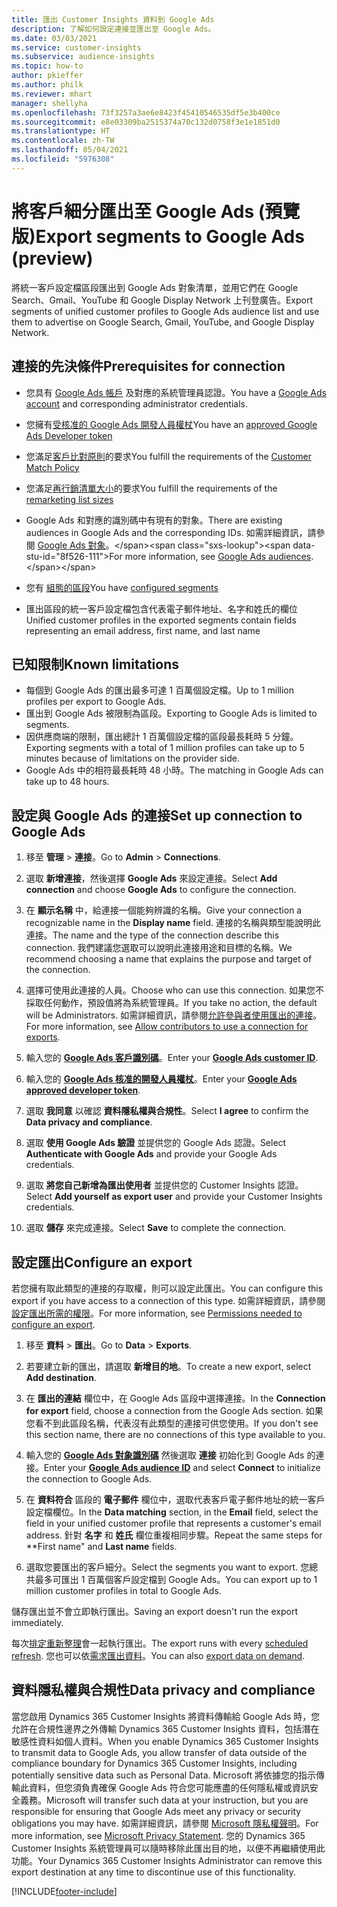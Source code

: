 ```yaml
---
title: 匯出 Customer Insights 資料到 Google Ads
description: 了解如何設定連接並匯出至 Google Ads。
ms.date: 03/03/2021
ms.service: customer-insights
ms.subservice: audience-insights
ms.topic: how-to
author: pkieffer
ms.author: philk
ms.reviewer: mhart
manager: shellyha
ms.openlocfilehash: 73f3257a3ae6e8423f45410546535df5e3b400ce
ms.sourcegitcommit: e8e03309ba2515374a70c132d0758f3e1e1851d0
ms.translationtype: HT
ms.contentlocale: zh-TW
ms.lasthandoff: 05/04/2021
ms.locfileid: "5976308"
---
```

# <a name="export-segments-to-google-ads-preview"></a><span data-ttu-id="8f526-103">將客戶細分匯出至 Google Ads (預覽版)</span><span class="sxs-lookup"><span data-stu-id="8f526-103">Export segments to Google Ads (preview)</span></span>

<span data-ttu-id="8f526-104">將統一客戶設定檔區段匯出到 Google Ads 對象清單，並用它們在 Google Search、Gmail、YouTube 和 Google Display Network 上刊登廣告。</span><span class="sxs-lookup"><span data-stu-id="8f526-104">Export segments of unified customer profiles to Google Ads audience list and use them to advertise on Google Search, Gmail, YouTube, and Google Display Network.</span></span> 

## <a name="prerequisites-for-connection"></a><span data-ttu-id="8f526-105">連接的先決條件</span><span class="sxs-lookup"><span data-stu-id="8f526-105">Prerequisites for connection</span></span>

-   <span data-ttu-id="8f526-106">您具有 [Google Ads 帳戶](https://ads.google.com/) 及對應的系統管理員認證。</span><span class="sxs-lookup"><span data-stu-id="8f526-106">You have a [Google Ads account](https://ads.google.com/) and corresponding administrator credentials.</span></span>
-   <span data-ttu-id="8f526-107">您擁有[受核准的 Google Ads 開發人員權杖](https://developers.google.com/google-ads/api/docs/first-call/dev-token)</span><span class="sxs-lookup"><span data-stu-id="8f526-107">You have an [approved Google Ads Developer token](https://developers.google.com/google-ads/api/docs/first-call/dev-token)</span></span> 
-   <span data-ttu-id="8f526-108">您滿足[客戶比對原則](https://support.google.com/adspolicy/answer/6299717)的要求</span><span class="sxs-lookup"><span data-stu-id="8f526-108">You fulfill the requirements of the [Customer Match Policy](https://support.google.com/adspolicy/answer/6299717)</span></span>
-   <span data-ttu-id="8f526-109">您滿足[再行銷清單大小](https://support.google.com/google-ads/answer/7558048)的要求</span><span class="sxs-lookup"><span data-stu-id="8f526-109">You fulfill the requirements of the [remarketing list sizes](https://support.google.com/google-ads/answer/7558048)</span></span> 

-   <span data-ttu-id="8f526-110">Google Ads 和對應的識別碼中有現有的對象。</span><span class="sxs-lookup"><span data-stu-id="8f526-110">There are existing audiences in Google Ads and the corresponding IDs.</span></span> <span data-ttu-id="8f526-111">如需詳細資訊，請參閱 [Google Ads 對象](https://support.google.com/google-ads/answer/7558048?hl=en#:~:text=Audience%20lists%20is%20a%20section,Display%20Network%20through%20remarketing%20campaigns.)。</span><span class="sxs-lookup"><span data-stu-id="8f526-111">For more information, see [Google Ads audiences](https://support.google.com/google-ads/answer/7558048?hl=en#:~:text=Audience%20lists%20is%20a%20section,Display%20Network%20through%20remarketing%20campaigns.).</span></span>
-   <span data-ttu-id="8f526-112">您有 [組態的區段](segments.md)</span><span class="sxs-lookup"><span data-stu-id="8f526-112">You have [configured segments](segments.md)</span></span>
-   <span data-ttu-id="8f526-113">匯出區段的統一客戶設定檔包含代表電子郵件地址、名字和姓氏的欄位</span><span class="sxs-lookup"><span data-stu-id="8f526-113">Unified customer profiles in the exported segments contain fields representing an email address, first name, and last name</span></span>

## <a name="known-limitations"></a><span data-ttu-id="8f526-114">已知限制</span><span class="sxs-lookup"><span data-stu-id="8f526-114">Known limitations</span></span>

- <span data-ttu-id="8f526-115">每個到 Google Ads 的匯出最多可達 1 百萬個設定檔。</span><span class="sxs-lookup"><span data-stu-id="8f526-115">Up to 1 million profiles per export to Google Ads.</span></span>
- <span data-ttu-id="8f526-116">匯出到 Google Ads 被限制為區段。</span><span class="sxs-lookup"><span data-stu-id="8f526-116">Exporting to Google Ads is limited to segments.</span></span>
- <span data-ttu-id="8f526-117">因供應商端的限制，匯出總計 1 百萬個設定檔的區段最長耗時 5 分鐘。</span><span class="sxs-lookup"><span data-stu-id="8f526-117">Exporting segments with a total of 1 million profiles can take up to 5 minutes because of limitations on the provider side.</span></span> 
- <span data-ttu-id="8f526-118">Google Ads 中的相符最長耗時 48 小時。</span><span class="sxs-lookup"><span data-stu-id="8f526-118">The matching in Google Ads can take up to 48 hours.</span></span>

## <a name="set-up-connection-to-google-ads"></a><span data-ttu-id="8f526-119">設定與 Google Ads 的連接</span><span class="sxs-lookup"><span data-stu-id="8f526-119">Set up connection to Google Ads</span></span>

1. <span data-ttu-id="8f526-120">移至 **管理** > **連接**。</span><span class="sxs-lookup"><span data-stu-id="8f526-120">Go to **Admin** > **Connections**.</span></span>

1. <span data-ttu-id="8f526-121">選取 **新增連接**，然後選擇 **Google Ads** 來設定連接。</span><span class="sxs-lookup"><span data-stu-id="8f526-121">Select **Add connection** and choose **Google Ads** to configure the connection.</span></span>

1. <span data-ttu-id="8f526-122">在 **顯示名稱** 中，給連接一個能夠辨識的名稱。</span><span class="sxs-lookup"><span data-stu-id="8f526-122">Give your connection a recognizable name in the **Display name** field.</span></span> <span data-ttu-id="8f526-123">連接的名稱與類型能說明此連接。</span><span class="sxs-lookup"><span data-stu-id="8f526-123">The name and the type of the connection describe this connection.</span></span> <span data-ttu-id="8f526-124">我們建議您選取可以說明此連接用途和目標的名稱。</span><span class="sxs-lookup"><span data-stu-id="8f526-124">We recommend choosing a name that explains the purpose and target of the connection.</span></span>

1. <span data-ttu-id="8f526-125">選擇可使用此連接的人員。</span><span class="sxs-lookup"><span data-stu-id="8f526-125">Choose who can use this connection.</span></span> <span data-ttu-id="8f526-126">如果您不採取任何動作，預設值將為系統管理員。</span><span class="sxs-lookup"><span data-stu-id="8f526-126">If you take no action, the default will be Administrators.</span></span> <span data-ttu-id="8f526-127">如需詳細資訊，請參閱[允許參與者使用匯出的連接](connections.md#allow-contributors-to-use-a-connection-for-exports)。</span><span class="sxs-lookup"><span data-stu-id="8f526-127">For more information, see [Allow contributors to use a connection for exports](connections.md#allow-contributors-to-use-a-connection-for-exports).</span></span>

1. <span data-ttu-id="8f526-128">輸入您的 **[Google Ads 客戶識別碼](https://support.google.com/google-ads/answer/1704344)**。</span><span class="sxs-lookup"><span data-stu-id="8f526-128">Enter your **[Google Ads customer ID](https://support.google.com/google-ads/answer/1704344)**.</span></span>

1. <span data-ttu-id="8f526-129">輸入您的 **[Google Ads 核准的開發人員權杖](https://developers.google.com/google-ads/api/docs/first-call/dev-token)**。</span><span class="sxs-lookup"><span data-stu-id="8f526-129">Enter your **[Google Ads approved developer token](https://developers.google.com/google-ads/api/docs/first-call/dev-token)**.</span></span>

1. <span data-ttu-id="8f526-130">選取 **我同意** 以確認 **資料隱私權與合規性**。</span><span class="sxs-lookup"><span data-stu-id="8f526-130">Select **I agree** to confirm the **Data privacy and compliance**.</span></span>

1. <span data-ttu-id="8f526-131">選取 **使用 Google Ads 驗證** 並提供您的 Google Ads 認證。</span><span class="sxs-lookup"><span data-stu-id="8f526-131">Select **Authenticate with Google Ads** and provide your Google Ads credentials.</span></span>

1. <span data-ttu-id="8f526-132">選取 **將您自己新增為匯出使用者** 並提供您的 Customer Insights 認證。</span><span class="sxs-lookup"><span data-stu-id="8f526-132">Select **Add yourself as export user** and provide your Customer Insights credentials.</span></span>

1. <span data-ttu-id="8f526-133">選取 **儲存** 來完成連接。</span><span class="sxs-lookup"><span data-stu-id="8f526-133">Select **Save** to complete the connection.</span></span> 

## <a name="configure-an-export"></a><span data-ttu-id="8f526-134">設定匯出</span><span class="sxs-lookup"><span data-stu-id="8f526-134">Configure an export</span></span>

<span data-ttu-id="8f526-135">若您擁有取此類型的連接的存取權，則可以設定此匯出。</span><span class="sxs-lookup"><span data-stu-id="8f526-135">You can configure this export if you have access to a connection of this type.</span></span> <span data-ttu-id="8f526-136">如需詳細資訊，請參閱[設定匯出所需的權限](export-destinations.md#set-up-a-new-export)。</span><span class="sxs-lookup"><span data-stu-id="8f526-136">For more information, see [Permissions needed to configure an export](export-destinations.md#set-up-a-new-export).</span></span>

1. <span data-ttu-id="8f526-137">移至 **資料** > **匯出**。</span><span class="sxs-lookup"><span data-stu-id="8f526-137">Go to **Data** > **Exports**.</span></span>

1. <span data-ttu-id="8f526-138">若要建立新的匯出，請選取 **新增目的地**。</span><span class="sxs-lookup"><span data-stu-id="8f526-138">To create a new export, select **Add destination**.</span></span>

1. <span data-ttu-id="8f526-139">在 **匯出的連結** 欄位中，在 Google Ads 區段中選擇連接。</span><span class="sxs-lookup"><span data-stu-id="8f526-139">In the **Connection for export** field, choose a connection from the Google Ads section.</span></span> <span data-ttu-id="8f526-140">如果您看不到此區段名稱，代表沒有此類型的連接可供您使用。</span><span class="sxs-lookup"><span data-stu-id="8f526-140">If you don't see this section name, there are no connections of this type available to you.</span></span>

1. <span data-ttu-id="8f526-141">輸入您的 **[Google Ads 對象識別碼](https://support.google.com/google-ads/answer/7558048?hl=en#:~:text=Audience%20lists%20is%20a%20section,Display%20Network%20through%20remarketing%20campaigns.)** 然後選取 **連接** 初始化到 Google Ads 的連接。</span><span class="sxs-lookup"><span data-stu-id="8f526-141">Enter your **[Google Ads audience ID](https://support.google.com/google-ads/answer/7558048?hl=en#:~:text=Audience%20lists%20is%20a%20section,Display%20Network%20through%20remarketing%20campaigns.)** and select **Connect** to initialize the connection to Google Ads.</span></span>

1. <span data-ttu-id="8f526-142">在 **資料符合** 區段的 **電子郵件** 欄位中，選取代表客戶電子郵件地址的統一客戶設定檔欄位。</span><span class="sxs-lookup"><span data-stu-id="8f526-142">In the **Data matching** section, in the **Email** field, select the field in your unified customer profile that represents a customer's email address.</span></span> <span data-ttu-id="8f526-143">針對 **名字** 和 **姓氏** 欄位重複相同步驟。</span><span class="sxs-lookup"><span data-stu-id="8f526-143">Repeat the same steps for \*\*First name" and **Last name** fields.</span></span>

1. <span data-ttu-id="8f526-144">選取您要匯出的客戶細分。</span><span class="sxs-lookup"><span data-stu-id="8f526-144">Select the segments you want to export.</span></span> <span data-ttu-id="8f526-145">您總共最多可匯出 1 百萬個客戶設定檔到 Google Ads。</span><span class="sxs-lookup"><span data-stu-id="8f526-145">You can export up to 1 million customer profiles in total to Google Ads.</span></span>

<span data-ttu-id="8f526-146">儲存匯出並不會立即執行匯出。</span><span class="sxs-lookup"><span data-stu-id="8f526-146">Saving an export doesn't run the export immediately.</span></span>

<span data-ttu-id="8f526-147">每次[排定重新整理](system.md#schedule-tab)會一起執行匯出。</span><span class="sxs-lookup"><span data-stu-id="8f526-147">The export runs with every [scheduled refresh](system.md#schedule-tab).</span></span> <span data-ttu-id="8f526-148">您也可以依[需求匯出資料](export-destinations.md#run-exports-on-demand)。</span><span class="sxs-lookup"><span data-stu-id="8f526-148">You can also [export data on demand](export-destinations.md#run-exports-on-demand).</span></span> 

## <a name="data-privacy-and-compliance"></a><span data-ttu-id="8f526-149">資料隱私權與合規性</span><span class="sxs-lookup"><span data-stu-id="8f526-149">Data privacy and compliance</span></span>

<span data-ttu-id="8f526-150">當您啟用 Dynamics 365 Customer Insights 將資料傳輸給 Google Ads 時，您允許在合規性邊界之外傳輸 Dynamics 365 Customer Insights 資料，包括潛在敏感性資料如個人資料。</span><span class="sxs-lookup"><span data-stu-id="8f526-150">When you enable Dynamics 365 Customer Insights to transmit data to Google Ads, you allow transfer of data outside of the compliance boundary for Dynamics 365 Customer Insights, including potentially sensitive data such as Personal Data.</span></span> <span data-ttu-id="8f526-151">Microsoft 將依據您的指示傳輸此資料，但您須負責確保 Google Ads 符合您可能應盡的任何隱私權或資訊安全義務。</span><span class="sxs-lookup"><span data-stu-id="8f526-151">Microsoft will transfer such data at your instruction, but you are responsible for ensuring that Google Ads meet any privacy or security obligations you may have.</span></span> <span data-ttu-id="8f526-152">如需詳細資訊，請參閱 [Microsoft 隱私權聲明](https://go.microsoft.com/fwlink/?linkid=396732)。</span><span class="sxs-lookup"><span data-stu-id="8f526-152">For more information, see [Microsoft Privacy Statement](https://go.microsoft.com/fwlink/?linkid=396732).</span></span>
<span data-ttu-id="8f526-153">您的 Dynamics 365 Customer Insights 系統管理員可以隨時移除此匯出目的地，以便不再繼續使用此功能。</span><span class="sxs-lookup"><span data-stu-id="8f526-153">Your Dynamics 365 Customer Insights Administrator can remove this export destination at any time to discontinue use of this functionality.</span></span>


[!INCLUDE[footer-include](../includes/footer-banner.md)]
